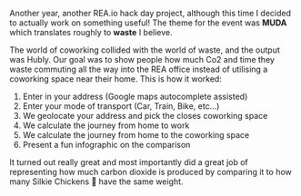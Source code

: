 Another year, another REA.io hack day project, although this time I decided to actually work on something useful! The theme for the event was **MUDA** which translates roughly to **waste** I believe.

The world of coworking collided with the world of waste, and the output was Hubly. Our goal was to show people how much Co2 and time they waste commuting all the way into the REA office instead of utilising a coworking space near their home. This is how it worked:

1. Enter in your address (Google maps autocomplete assisted)
2. Enter your mode of transport (Car, Train, Bike, etc...)
3. We geolocate your address and pick the closes coworking space
4. We calculate the journey from home to work
5. We calculate the journey from home to the coworking space
6. Present a fun infographic on the comparison

It turned out really great and most importantly did a great job of representing how much carbon dioxide is produced by comparing it to how many Silkie Chickens 🐓 have the same weight.